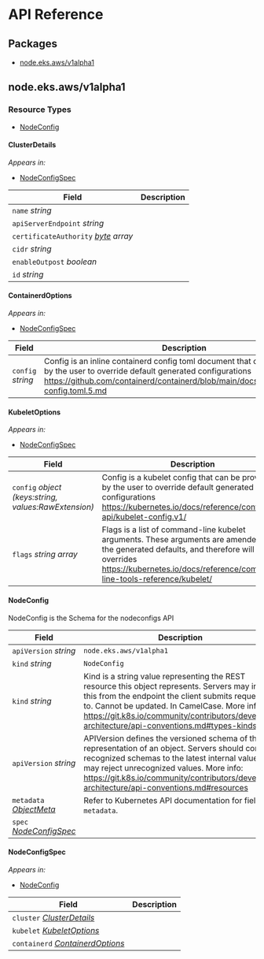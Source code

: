 # API Reference

## Packages
- [node.eks.aws/v1alpha1](#nodeeksawsv1alpha1)

## node.eks.aws/v1alpha1

### Resource Types
- [NodeConfig](#nodeconfig)

#### ClusterDetails

_Appears in:_
- [NodeConfigSpec](#nodeconfigspec)

| Field | Description |
| --- | --- |
| `name` _string_ |  |
| `apiServerEndpoint` _string_ |  |
| `certificateAuthority` _[byte](https://kubernetes.io/docs/reference/generated/kubernetes-api/v1.29/#byte-v1-meta) array_ |  |
| `cidr` _string_ |  |
| `enableOutpost` _boolean_ |  |
| `id` _string_ |  |

#### ContainerdOptions

_Appears in:_
- [NodeConfigSpec](#nodeconfigspec)

| Field | Description |
| --- | --- |
| `config` _string_ | Config is an inline containerd config toml document that can be provided by the user to override default generated configurations https://github.com/containerd/containerd/blob/main/docs/man/containerd-config.toml.5.md |

#### KubeletOptions

_Appears in:_
- [NodeConfigSpec](#nodeconfigspec)

| Field | Description |
| --- | --- |
| `config` _object (keys:string, values:RawExtension)_ | Config is a kubelet config that can be provided by the user to override default generated configurations https://kubernetes.io/docs/reference/config-api/kubelet-config.v1/ |
| `flags` _string array_ | Flags is a list of command-line kubelet arguments. These arguments are amended to the generated defaults, and therefore will act as overrides https://kubernetes.io/docs/reference/command-line-tools-reference/kubelet/ |

#### NodeConfig

NodeConfig is the Schema for the nodeconfigs API

| Field | Description |
| --- | --- |
| `apiVersion` _string_ | `node.eks.aws/v1alpha1`
| `kind` _string_ | `NodeConfig`
| `kind` _string_ | Kind is a string value representing the REST resource this object represents. Servers may infer this from the endpoint the client submits requests to. Cannot be updated. In CamelCase. More info: https://git.k8s.io/community/contributors/devel/sig-architecture/api-conventions.md#types-kinds |
| `apiVersion` _string_ | APIVersion defines the versioned schema of this representation of an object. Servers should convert recognized schemas to the latest internal value, and may reject unrecognized values. More info: https://git.k8s.io/community/contributors/devel/sig-architecture/api-conventions.md#resources |
| `metadata` _[ObjectMeta](https://kubernetes.io/docs/reference/generated/kubernetes-api/v1.29/#objectmeta-v1-meta)_ | Refer to Kubernetes API documentation for fields of `metadata`. |
| `spec` _[NodeConfigSpec](#nodeconfigspec)_ |  |

#### NodeConfigSpec

_Appears in:_
- [NodeConfig](#nodeconfig)

| Field | Description |
| --- | --- |
| `cluster` _[ClusterDetails](#clusterdetails)_ |  |
| `kubelet` _[KubeletOptions](#kubeletoptions)_ |  |
| `containerd` _[ContainerdOptions](#containerdoptions)_ |  |
